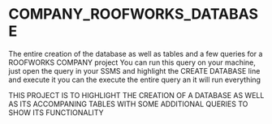 # COMPANY_ROOFWORKS_DATABASE
The entire creation of the database as well as tables and a few queries for a ROOFWORKS COMPANY project 
You can run this query on your machine, just open the query in your SSMS and highlight the CREATE DATABASE line and execute it 
you can the execute the entire query an it will run everything 

THIS PROJECT IS TO HIGHLIGHT THE CREATION OF A DATABASE AS WELL AS ITS ACCOMPANING TABLES WITH SOME ADDITIONAL QUERIES TO SHOW ITS FUNCTIONALITY 
